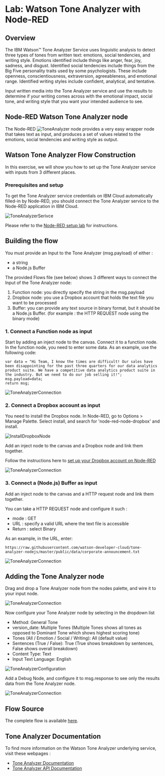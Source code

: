 #  Lab: Watson Tone Analyzer with Node-RED
## Overview
The IBM Watson™ Tone Analyzer Service uses linguistic analysis to detect three types of tones from written text: emotions, social tendencies, and writing style. Emotions identified include things like anger, fear, joy, sadness, and disgust. Identified social tendencies include things from the Big Five personality traits used by some psychologists. These include openness, conscientiousness, extraversion, agreeableness, and emotional range. Identified writing styles include confident, analytical, and tentative.

Input written media into the Tone Analyzer service and use the results to determine if your writing comes across with the emotional impact, social tone, and writing style that you want your intended audience to see.

## Node-RED Watson Tone Analyzer node
The Node-RED ![`ToneAnalyzer`](images/tone_analyzer_node.png) node provides a very easy wrapper node that takes text as input, and produces a set of values related to the emotions, social tendencies and writing style as output.

## Watson Tone Analyzer Flow Construction
In this exercise, we will show you how to set up the Tone Analyzer service with inputs from 3 different places.

### Prerequisites and setup
To get the Tone Analyzer service credentials on IBM Cloud automatically filled-in by Node-RED, you should connect the Tone Analyzer service to the Node-RED application in IBM Cloud.

![ToneAnalyzerSerivce](images/tone_analyzer_service.png)

Please refer to the [Node-RED setup lab](/introduction_to_node_red/README.md) for instructions.

## Building the flow
You must provide an Input to the Tone Analyzer (msg.payload) of either :
- a string
- a Node.js Buffer

The provided Flows file (see below) shows 3 different ways to connect the Input of the Tone Analyzer node:

1. Function node: you directly specify the string in the msg.payload
2. Dropbox node: you use a Dropbox account that holds the text file you want to be processed
3. Buffer: you can provide any text source in binary format, but it should be a Node.js Buffer. (for example : the HTTP REQUEST node using the binary mode)


### 1. Connect a Function node as input
Start by adding an inject node to the canvas. Connect it to a function node. In the function node, you need to enter some data. As an example, use the following code:

  ```
  var data = "Hi Team, I know the times are difficult! Our sales have been disappointing for the past three quarters for our data analytics product suite. We have a competitive data analytics product suite in the industry. But we need to do our job selling it!";
  msg.payload=data;
  return msg;

  ```

![ToneAnalyzerConnection](images/tone_analyser_2.png)

### 2. Connect a Dropbox account as input
You need to install the Dropbox node. In Node-RED, go to Options > Manage Palette. Select install, and search for 'node-red-node-dropbox' and install.

![InstallDropboxNode](images/install_dropbox.png)

Add an inject node to the canvas and a Dropbox node and link them together.

Follow the instructions here to [set up your Dropbox account on Node-RED](https://github.com/watson-developer-cloud/node-red-labs/tree/master/utilities/dropbox_setup)

![ToneAnalyzerConnection](images/tone_analyser_3.png)


### 3. Connect a (Node.js) Buffer as input
Add an inject node to the canvas and a HTTP request node and link them together.

You can take a HTTP REQUEST node and configure it such :
- mode : GET
- URL : specify a valid URL where the text file is accessible
- Return : select Binary

As an example, in the URL, enter:
```
https://raw.githubusercontent.com/watson-developer-cloud/tone-analyzer-nodejs/master/public/data/corporate-announcement.txt
```

![ToneAnalyzerConnection](images/tone_analyser_4.png)

## Adding the Tone Analyzer node
Drag and drop a Tone Analyzer node from the nodes palette, and wire it to your input node.

![ToneAnalyzerConnection](images/tone_analyser_5.png)

Now configure your Tone Analyzer node by selecting in the dropdown list
- Method: General Tone
- version_date: Multiple Tones (Multiple Tones shows all tones as opposed to Dominant Tone which shows highest scoring tone)
- Tones (All / Emotion / Social / Writing): All (default value)
- Sentences (True / False): True (True shows breakdown by sentences, False shows overall breakdown)
- Content Type: Text
- Input Text Language: English

![ToneAnalyzerConfiguration](images/tone_analyser_7.png)

Add a Debug Node, and configure it to msg.response to see only the results data from the Tone Analyzer node.

![ToneAnalyzerConnection](images/tone_analyser_6.png)


## Flow Source
The complete flow is available [here](flow.json).


## Tone Analyzer Documentation
To find more information on the Watson Tone Analyzer underlying service, visit these webpages :
- [Tone Analyzer Documentation](https://console.bluemix.net/docs/services/tone-analyzer/index.html#about)
- [Tone Analyzer API Documentation](https://www.ibm.com/watson/developercloud/tone-analyzer/api/v3/)
